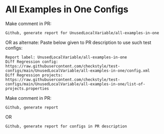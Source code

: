 # All Examples in One Configs
Make comment in PR:
```
Github, generate report for UnusedLocalVariable/all-examples-in-one
```
OR as alternate:
Paste below given to PR description to use such test configs:
```
Report label: UnusedLocalVariable/all-examples-in-one
Diff Regression config: https://raw.githubusercontent.com/checkstyle/test-configs/main/UnusedLocalVariable/all-examples-in-one/config.xml
Diff Regression projects: https://raw.githubusercontent.com/checkstyle/test-configs/main/UnusedLocalVariable/all-examples-in-one/list-of-projects.properties
```
Make comment in PR:
```
Github, generate report
```
OR
```
Github, generate report for configs in PR description
```
